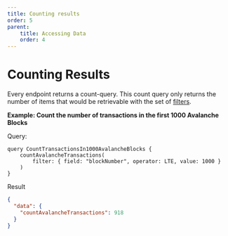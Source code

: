 ```yaml
---
title: Counting results
order: 5
parent:
    title: Accessing Data
    order: 4
---
```


# Counting Results

Every endpoint returns a count-query. This count query only returns the number of items that would be retrievable with
the set of [filters](./filtering-a-query.md).

**Example: Count the number of transactions in the first 1000 Avalanche Blocks**

Query:

```
query CountTransactionsIn1000AvalancheBlocks {
    countAvalancheTransactions(
        filter: { field: "blockNumber", operator: LTE, value: 1000 }
    )
}
```

Result

```json
{
  "data": {
    "countAvalancheTransactions": 918
  }
}
```
